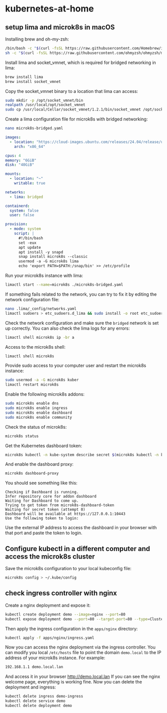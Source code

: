 # kubernetes-at-home

## setup lima and microk8s in macOS

Installing brew and oh-my-zsh:

```bash
/bin/bash -c "$(curl -fsSL https://raw.githubusercontent.com/Homebrew/install/HEAD/install.sh)"
sh -c "$(curl -fsSL https://raw.githubusercontent.com/ohmyzsh/ohmyzsh/master/tools/install.sh)"
```

Install lima and socket_vmnet, which is required for bridged networking in lima:

```bash
brew install lima
brew install socket_vmnet
````

Copy the socket_vmnet binary to a location that lima can access:

```bash
sudo mkdir -p /opt/socket_vmnet/bin
realpath /usr/local/opt/socket_vmnet
sudo cp /usr/local/Cellar/socket_vmnet/1.2.1/bin/socket_vmnet /opt/socket_vmnet/bin
```

Create a lima configuration file for microk8s with bridged networking:

```bash
nano microk8s-bridged.yaml
```

```yaml
images:
  - location: "https://cloud-images.ubuntu.com/releases/24.04/release/ubuntu-24.04-server-cloudimg-amd64.img"
    arch: "x86_64"

cpus: 4
memory: "6GiB"
disk: "40GiB"

mounts:
  - location: "~"
    writable: true

networks:
  - lima: bridged

containerd:
  system: false
  user: false

provision:
  - mode: system
    script: |
      #!/bin/bash
      set -eux
      apt update
      apt install -y snapd
      snap install microk8s --classic
      usermod -a -G microk8s lima
      echo 'export PATH=$PATH:/snap/bin' >> /etc/profile
```

Run your microk8s instance with lima:

```bash
limactl start --name=microk8s ./microk8s-bridged.yaml
```

If something fails related to the network, you can try to fix it by editing the network configuration file:

```bash
nano .lima/_config/networks.yaml
limactl sudoers > etc_sudoers.d_lima && sudo install -o root etc_sudoers.d_lima "/private/etc/sudoers.d/lima"
```

Check the network configuration and make sure the `bridged` network is set up correctly. You can also check the lima logs for any errors:

```bash
limactl shell microk8s ip -br a
```

Access to the microk8s shell:

```bash
limactl shell microk8s
```

Provide sudo access to your computer user and restart the microk8s instance:

```bash
sudo usermod -a -G microk8s kuber
limactl restart microk8s
```

Enable the following microk8s addons:

```bash 
sudo microk8s enable dns 
sudo microk8s enable ingress 
sudo microk8s enable dashboard 
sudo microk8s enable community
```

Check the status of microk8s:

```bash
microk8s status
```

Get the Kubernetes dashboard token:

```bash
microk8s kubectl -n kube-system describe secret $(microk8s kubectl -n kube-system get secret | grep default-token | awk '{print $1}')
```

And enable the dashboard proxy:

```bash
microk8s dashboard-proxy
```

You should see something like this:

```
Checking if Dashboard is running.
Infer repository core for addon dashboard
Waiting for Dashboard to come up.
Trying to get token from microk8s-dashboard-token
Waiting for secret token (attempt 0)
Dashboard will be available at https://127.0.0.1:10443
Use the following token to login:
```

Use the external IP address to access the dashboard in your browser with that port and paste the token to login.

## Configure kubectl in a different computer and access the microk8s cluster

Save the microk8s configuration to your local kubeconfig file:

```bash
microk8s config > ~/.kube/config
```

## check ingress controller with nginx

Create a nginx deployment and expose it:

```bash
kubectl create deployment demo --image=nginx --port=80
kubectl expose deployment demo --port=80 --target-port=80 --type=ClusterIP
```

Then apply the ingress configuration in the `apps/nginx` directory:

```bash
kubectl apply -f apps/nginx/ingress.yaml
```

Now you can access the nginx deployment via the ingress controller. You can modify you local `/etc/hosts` file to point the domain `demo.local` to the IP address of your microk8s instance. For example:

```bash
192.168.1.1 demo.local.lan
```

And access it in your browser http://demo.local.lan If you can see the nginx welcome page, everything is working fine. Now you can delete the deployment and ingress:

```bash
kubectl delete ingress demo-ingress
kubectl delete service demo
kubectl delete deployment demo
```
